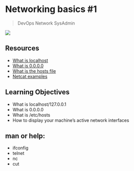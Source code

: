 # Networking basics #1
> DevOps Network SysAdmin

![](https://s3.amazonaws.com/intranet-projects-files/holbertonschool-sysadmin_devops/285/s7kpNYq.png)

## Resources
* [What is localhost](https://intranet.alxswe.com/rltoken/Odcc_tyAQlcANCCrtmxo6A)
* [What is 0.0.0.0](https://intranet.alxswe.com/rltoken/fUb9IpnxrNaddMljzwbhJQ)
* [What is the hosts file](https://intranet.alxswe.com/rltoken/4_MBpFTulKliFM69jCPzOQ)
* [Netcat examples](https://intranet.alxswe.com/rltoken/OR0lOEwAw9I1Rj4aGp1Ljg)

## Learning Objectives
- What is localhost/127.0.0.1
- What is 0.0.0.0
- What is /etc/hosts
- How to display your machine’s active network interfaces

## man or help:
* ifconfig
* telnet
* nc
* cut
